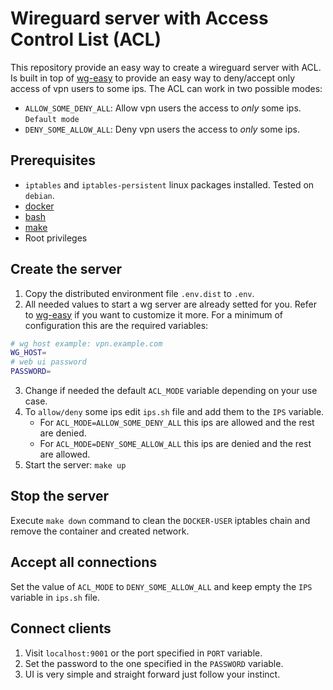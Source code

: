 # Wireguard server with Access Control List (ACL)

This repository provide an easy way to create a wireguard server with ACL.
Is built in top of [wg-easy](https://github.com/wg-easy/wg-easy) to provide an easy way to deny/accept only access of vpn users to some ips.
The ACL can work in two possible modes:

- `ALLOW_SOME_DENY_ALL`: Allow vpn users the access to _only_ some ips. `Default mode`
- `DENY_SOME_ALLOW_ALL`: Deny vpn users the access to _only_ some ips.

## Prerequisites

- `iptables` and `iptables-persistent` linux packages installed. Tested on `debian`.
- [docker](https://www.docker.com/)
- [bash](https://www.gnu.org/software/bash/)
- [make](https://www.gnu.org/software/make/)
- Root privileges

## Create the server

1. Copy the distributed environment file `.env.dist` to `.env`.
2. All needed values to start a wg server are already setted for you.
   Refer to [wg-easy](https://github.com/wg-easy/wg-easy) if you want to customize it more.
   For a minimum of configuration this are the required variables:

```BASH
# wg host example: vpn.example.com
WG_HOST=
# web ui password
PASSWORD=
```

3. Change if needed the default `ACL_MODE` variable depending on your use case.
4. To `allow/deny` some ips edit `ips.sh` file and add them to the `IPS` variable.
   - For `ACL_MODE=ALLOW_SOME_DENY_ALL` this ips are allowed and the rest are denied.
   - For `ACL_MODE=DENY_SOME_ALLOW_ALL` this ips are denied and the rest are allowed.
5. Start the server: `make up`

## Stop the server

Execute `make down` command to clean the `DOCKER-USER` iptables chain and remove the container and created network.

## Accept all connections

Set the value of `ACL_MODE` to `DENY_SOME_ALLOW_ALL` and keep empty the `IPS` variable in `ips.sh` file.

## Connect clients

1. Visit `localhost:9001` or the port specified in `PORT` variable.
2. Set the password to the one specified in the `PASSWORD` variable.
3. UI is very simple and straight forward just follow your instinct.
